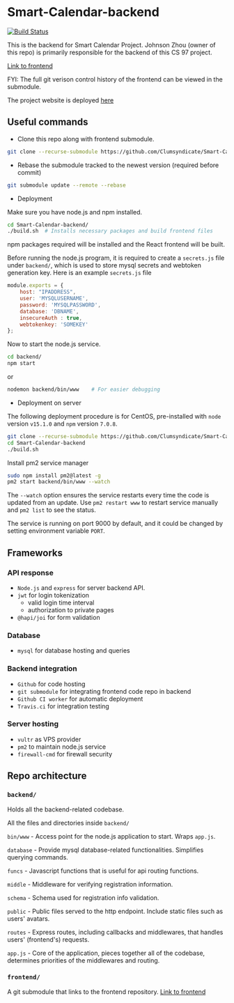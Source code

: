 # Smart-Calendar-backend

[![Build Status](https://travis-ci.org/Clumsyndicate/Smart-Calendar-backend.svg?branch=main)](https://travis-ci.org/Clumsyndicate/Smart-Calendar-backend)

This is the backend for Smart Calendar Project. 
Johnson Zhou (owner of this repo) is primarily responsible for the backend of this CS 97 project. 

[Link to frontend](https://github.com/Clumsyndicate/Smart-Calendar-Frontend)

FYI: The full git verison control history of the frontend can be viewed in the submodule.

The project website is deployed [here](http://149.28.86.112:9000/)

## Useful commands

- Clone this repo along with frontend submodule.

```bash
git clone --recurse-submodule https://github.com/Clumsyndicate/Smart-Calendar-backend.git
```

- Rebase the submodule tracked to the newest version (required before commit)

```bash
git submodule update --remote --rebase
```

- Deployment

Make sure you have node.js and npm installed.

```bash
cd Smart-Calendar-backend/
./build.sh  # Installs necessary packages and build frontend files
```

npm packages required will be installed and the React frontend will be built.

Before running the node.js program, it is required to create a `secrets.js` file under `backend/`, which is used to store mysql secrets and webtoken generation key.
Here is an example `secrets.js` file

```js
module.exports = {
    host: "IPADDRESS",
    user: 'MYSQLUSERNAME',
    password: 'MYSQLPASSWORD',
    database: 'DBNAME',
    insecureAuth : true,
    webtokenkey: 'SOMEKEY'
};
```

Now to start the node.js service.

```bash
cd backend/
npm start
```
or

```bash
nodemon backend/bin/www    # For easier debugging
```

- Deployment on server

The following deployment procedure is for CentOS, pre-installed with `node` version `v15.1.0` and `npm` version `7.0.8`. 

```bash
git clone --recurse-submodule https://github.com/Clumsyndicate/Smart-Calendar-backend.git
cd Smart-Calendar-backend
./build.sh
```

Install pm2 service manager

```bash
sudo npm install pm2@latest -g
pm2 start backend/bin/www --watch
```

The `--watch` option ensures the service restarts every time the code is updated from an update. 
Use `pm2 restart www` to restart service manually and `pm2 list` to see the status.

The service is running on port 9000 by default, and it could be changed by setting environment variable `PORT`.

## Frameworks

### API response

- `Node.js` and `express` for server backend API. 
- `jwt` for login tokenization
    * valid login time interval
    * authorization to private pages
- `@hapi/joi` for form validation 

### Database

- `mysql` for database hosting and queries

### Backend integration

- `Github` for code hosting
- `git submodule` for integrating frontend code repo in backend
- `Github CI worker` for automatic deployment
- `Travis.ci` for integration testing

### Server hosting

- `vultr` as VPS provider
- `pm2` to maintain node.js service
- `firewall-cmd` for firewall security


## Repo architecture

### `backend/` 

Holds all the backend-related codebase. 

All the files and directories inside `backend/`

`bin/www` - Access point for the node.js application to start. Wraps `app.js`.

`database` - Provide mysql database-related functionalities. Simplifies querying commands.

`funcs` - Javascript functions that is useful for api routing functions. 

`middle` - Middleware for verifying registration information.

`schema` - Schema used for registration info validation.

`public` - Public files served to the http endpoint. Include static files such as users' avatars.

`routes` - Express routes, including callbacks and middlewares, that handles users' (frontend's) requests. 

`app.js` - Core of the application, pieces together all of the codebase, determines priorities of the middlewares and routing.


### `frontend/`

A git submodule that links to the frontend repository. 
[Link to frontend](https://github.com/Clumsyndicate/Smart-Calendar-Frontend)
